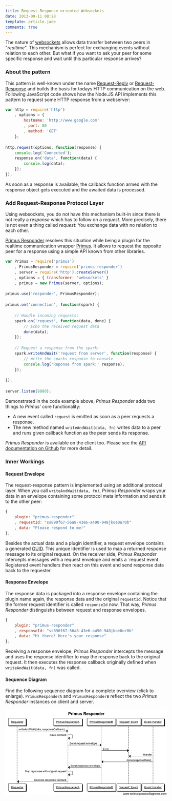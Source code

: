 ```yaml
---
title: Request-Response oriented Websockets
date: 2013-09-11 08:28
template: article.jade
comments: true
---
```

The nature of [websockets](https://developer.mozilla.org/de/docs/WebSockets) allows data transfer between two peers in "*realtime*". This mechanism is perfect for exchanging events without relation to each other. But what if you want to ask your peer for some specific response and wait until this particular response arrives?

<span class="more"></span>

### About the pattern
This pattern is well-known under the name [Request-Reply](http://www.enterpriseintegrationpatterns.com/RequestReply.html) or [Request-Response](http://en.wikipedia.org/wiki/Request-response) and builds the basis for todays HTTP communication on the web. Following JavaScript code shows how the Node.JS API implements this pattern to request some HTTP response from a webserver:

```javascript
var http = require('http')
	, options = {
		hostname: 'http://www.google.com'
		, port: 80
		, method: 'GET'
	};

http.request(options, function(response) {
	console.log('Connected');
	response.on('data', function(data) {
		console.log(data);
	});
});
```

As soon as a response is available, the callback function armed with the response object gets executed and the awaited data is processed.

### Add Request-Response Protocol Layer
Using websockets, you do not have this mechanism built-in since there is not really a *response* which has to follow on a *request*. More precisely, there is not even a thing called *request*: You exchange data with no relation to each other.

[Primus Responder](https://github.com/swissmanu/primus-responder) resolves this situation while being a plugin for the realtime communication wrapper [Primus](https://github.com/primus/primus). It allows to request the opposite peer for a response using a simple API known from other libraries.

```javascript
var Primus = require('primus')
	, PrimusResponder = require('primus-responder')
	, server = require('http').createServer()
	, options = { transformer: 'websockets' }
	, primus = new Primus(server, options);

primus.use('responder', PrimusResponder);

primus.on('connection', function(spark) {

	// Handle incoming requests:
	spark.on('request', function(data, done) {
		// Echo the received request data
		done(data);
	});

	// Request a response from the spark:
	spark.writeAndWait('request from server', function(response) {
		// Write the sparks response to console
		console.log('Reponse from spark:' response);
	});

});

server.listen(8080);
```

Demonstrated in the code example above, *Primus Responder* adds two things to *Primus*' core functionality: 

* A new event called `request` is emitted as soon as a peer requests a response.
* The new method named `writeAndWait(data, fn)` writes data to a peer and runs given callback function as the peer sends its response.

*Primus Responder* is available on the client too. Please see the [API documentation on Github](https://github.com/swissmanu/primus-responder#usage) for more detail.

### Inner Workings
#### Request Envelope
The request-response pattern is implemented using an additional protocal layer. When you call `writeAndWait(data, fn)`, *Primus Responder* wraps your data in an envelope containing some protocol meta information and sends it to the other peer:

```javascript
{
	plugin: "primus-responder"
	, requestId: "ss890f67-56a8-43e6-a490-948jkoe0ur0b"
	, data: "Please respond to me!"
};
```

Besides the actual data and a plugin identifier, a request envelope contains a generated [GUID](http://en.wikipedia.org/wiki/Globally_unique_identifier). This unique identifier is used to map a returned response message to its original request. On the receiver side, *Primus Responder* intercepts messages with a request envelope and emits a `request event. Registered event handlers then react on this event and send response data back to the requester.

#### Response Envelope
The response data is packaged into a response envelope containing the plugin name again, the response data and the original `requestId`. Notice that the former request identifier is called `responseId` now. That way, *Primus Responder* distinguishs between request and response envelopes.

```javascript
{
	plugin: "primus-responder"
	, responseId: "ss890f67-56a8-43e6-a490-948jkoe0ur0b"
	, data: "Hi there! Here's your response"
};
```

Receiving a response envelope, *Primus Responder* intercepts the message and uses the response identifier to map the response back to the original request. It then executes the response callback originally defined when `writeAndWait(data, fn)` was called.

#### Sequence Diagram
Find the following sequence diagram for a complete overview (click to enlarge). `PrimusResponderA` and `PrimusResponderB` reflect the two *Primus Responder* instances on client and server.

![Sequence Diagram](sequencediagram.png)